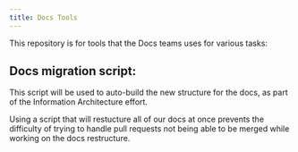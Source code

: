 ```yaml
---
title: Docs Tools
---
```


This repository is for tools that the Docs teams uses for various tasks:

## Docs migration script:

This script will be used to auto-build the new structure for the docs, as part of the Information Architecture effort.

Using a script that will restucture all of our docs at once prevents the difficulty of trying to handle pull requests not being able to be merged while working on the docs restructure.





